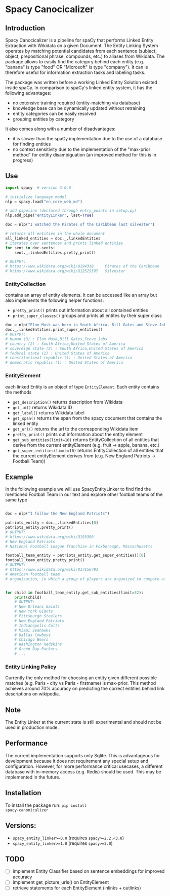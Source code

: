 # Spacy Canocicalizer

## Introduction

Spacy Canocicalizer is a pipeline for spaCy that performs Linked Entity Extraction with Wikidata on a given Document.
The Entity Linking System operates by matching potential candidates from each sentence
(subject, object, prepositional phrase, compounds, etc.) to aliases from Wikidata. The package allows to easily find the
category behind each entity (e.g. "banana" is type "food" OR "Microsoft" is type "company"). It can is therefore useful
for information extraction tasks and labeling tasks.

The package was written before a working Linked Entity Solution existed inside spaCy. In comparison to spaCy's linked
entity system, it has the following advantages:

- no extensive training required (entity-matching via database)
- knowledge base can be dynamically updated without retraining
- entity categories can be easily resolved
- grouping entities by category

It also comes along with a number of disadvantages:

- it is slower than the spaCy implementation due to the use of a database for finding entities
- no context sensitivity due to the implementation of the "max-prior method" for entitiy disambiguation (an improved
  method for this is in progress)

## Use

```python
import spacy  # version 3.0.6'

# initialize language model
nlp = spacy.load("en_core_web_md")

# add pipeline (declared through entry_points in setup.py)
nlp.add_pipe("entityLinker", last=True)

doc = nlp("I watched the Pirates of the Caribbean last silvester")

# returns all entities in the whole document
all_linked_entities = doc._.linkedEntities
# iterates over sentences and prints linked entities
for sent in doc.sents:
    sent._.linkedEntities.pretty_print()

# OUTPUT:
# https://www.wikidata.org/wiki/Q194318     Pirates of the Caribbean        Series of fantasy adventure films                                                                   
# https://www.wikidata.org/wiki/Q12525597   Silvester                       the day celebrated on 31 December (Roman Catholic Church) or 2 January (Eastern Orthodox Churches)  

```

### EntityCollection

contains an array of entity elements. It can be accessed like an array but also implements the following helper
functions:

- <code>pretty_print()</code> prints out information about all contained entities
- <code>print_super_classes()</code> groups and prints all entites by their super class

```python
doc = nlp("Elon Musk was born in South Africa. Bill Gates and Steve Jobs come from the United States")
doc._.linkedEntities.print_super_entities()
# OUTPUT:
# human (3) : Elon Musk,Bill Gates,Steve Jobs
# country (2) : South Africa,United States of America
# sovereign state (2) : South Africa,United States of America
# federal state (1) : United States of America
# constitutional republic (1) : United States of America
# democratic republic (1) : United States of America
```

### EntityElement

each linked Entity is an object of type <code>EntityElement</code>. Each entity contains the methods

- <code>get_description()</code> returns description from Wikidata
- <code>get_id()</code> returns Wikidata ID
- <code>get_label()</code> returns Wikidata label
- <code>get_span()</code> returns the span from the spacy document that contains the linked entity
- <code>get_url()</code> returns the url to the corresponding Wikidata item
- <code>pretty_print()</code> prints out information about the entity element
- <code>get_sub_entities(limit=10)</code> returns EntityCollection of all entities that derive from the current
  entityElement (e.g. fruit -> apple, banana, etc.)
- <code>get_super_entities(limit=10)</code> returns EntityCollection of all entities that the current entityElement
  derives from (e.g. New England Patriots -> Football Team))

## Example

In the following example we will use SpacyEntityLinker to find find the mentioned Football Team in our text and explore
other football teams of the same type

```python

doc = nlp("I follow the New England Patriots")

patriots_entity = doc._.linkedEntities[0]
patriots_entity.pretty_print()
# OUTPUT:
# https://www.wikidata.org/wiki/Q193390     
# New England Patriots            
# National Football League franchise in Foxborough, Massachusetts                    

football_team_entity = patriots_entity.get_super_entities()[0]
football_team_entity.pretty_print()
# OUTPUT:
# https://www.wikidata.org/wiki/Q17156793 
# American football team          
# organization, in which a group of players are organized to compete as a team in American football   


for child in football_team_entity.get_sub_entities(limit=32):
    print(child)
    # OUTPUT:
    # New Orleans Saints
    # New York Giants
    # Pittsburgh Steelers
    # New England Patriots
    # Indianapolis Colts
    # Miami Seahawks
    # Dallas Cowboys
    # Chicago Bears
    # Washington Redskins
    # Green Bay Packers
    # ...
```

### Entity Linking Policy

Currently the only method for choosing an entity given different possible matches (e.g. Paris - city vs Paris -
firstname) is max-prior. This method achieves around 70% accuracy on predicting the correct entities behind link
descriptions on wikipedia.

## Note

The Entity Linker at the current state is still experimental and should not be used in production mode.

## Performance

The current implementation supports only Sqlite. This is advantageous for development because it does not requirement
any special setup and configuration. However, for more performance critical usecases, a different database with
in-memory access (e.g. Redis) should be used. This may be implemented in the future.

## Installation

To install the package run: <code>pip install spacy-canonicalizer</code>

## Versions:

- <code>spacy_entity_linker>=0.0</code> (requires <code>spacy>=2.2,<3.0</code>)
- <code>spacy_entity_linker>=1.0</code> (requires <code>spacy>=3.0</code>)

## TODO

- [ ] implement Entity Classifier based on sentence embeddings for improved accuracy
- [ ] implement get_picture_urls() on EntityElement
- [ ] retrieve statements for each EntityElement (inlinks + outlinks)
